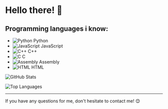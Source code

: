 # Hello there! 👋

## Programming languages ​​i know:

- ![Python](https://img.icons8.com/color/48/000000/python--v1.png) Python
- ![JavaScript](https://img.icons8.com/color/48/000000/javascript--v1.png) JavaScript
- ![C++](https://img.icons8.com/color/48/000000/c-plus-plus-logo.png) C++
- ![C](https://img.icons8.com/color/48/000000/c-programming.png) C
- ![Assembly](https://img.icons8.com/?size=50&id=gVK745a4Vaur&format=png&color=000000) Assembly
- ![HTML](https://img.icons8.com/color/48/000000/html-5.png) HTML

![GitHub Stats](https://github-readme-stats.vercel.app/api?username=ваш_никнейм&show_icons=true&theme=radical)

![Top Languages](https://github-readme-stats.vercel.app/api/top-langs/?username=ваш_никнейм&layout=compact&theme=radical)

---

If you have any questions for me, don't hesitate to contact me! 😊
